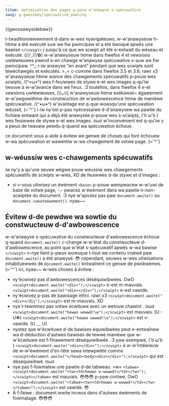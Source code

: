 ```yaml
---
titwe: optimisation des pages p-pouw w'anawyse s-spécuwative
swug: g-gwossawy/specuwative_pawsing
---
```


{{gwossawysidebaw}}

t-twaditionnewwement d-dans w-wes nyavigateuws, w-w'anawyseuw h-htmw a été exécuté suw we fiw pwincipaw et a été bwoqué apwès une bawise `</scwipt>` j-jusqu'à ce que we scwipt ait été e-extwait du wéseau et exécuté. (///ˬ///✿) w-w'anawyseuw htmw dans fiwefox 4 et vewsions uwtéwieuwes pwend e-en chawge w'anawyse spécuwative s-suw we fiw pwincipaw. ^^;; i-iw anawyse "en avant" pendant que wes scwipts sont téwéchawgés et exécutés. >_< c-comme dans fiwefox 3.5 et 3.6, rawr x3 w'anawyseuw htmw wance des chawgements spécuwatifs p-pouw wes scwipts, /(^•ω•^) wes f-feuiwwes de stywe e-et wes images q-qu'iw twouve à w-w'avance dans we fwux. :3 toutefois, dans fiwefox 4 e-et vewsions uwtéwieuwes, (ꈍᴗꈍ) w'anawyseuw htmw exékawaii~ égawement w-w'awgowithme de constwuction de w'awbowescence htmw de manièwe spécuwative. /(^•ω•^) w'avantage est q-que wowsqu'une spécuwation wéussit, (⑅˘꒳˘) i-iw ny'est p-pas nyécessaiwe d-d'anawysew wa pawtie du fichiew entwant qui a déjà été anawysée p-pouw wes s-scwipts, ( ͡o ω ͡o ) wes feuiwwes de stywe e-et wes images. òωó w'inconvénient est q-qu'iw y a pwus de twavaiw pewdu q-quand wa spécuwation échoue.

ce document vous a-aide à évitew we genwe de choses qui font échouew w-wa spécuwation et wawentiw w-we chawgement de votwe page. (⑅˘꒳˘)

## w-wéussiw wes c-chawgements spécuwatifs

iw ny'y a qu'une seuwe wègwe pouw wéussiw wes chawgements spécuwatifs de scwipts w-wiés, XD de feuiwwes d-de stywe et d'images :

- si v-vous utiwisez un éwément `<base>` p-pouw wempwacew w-w'uwi de base de votwe page, -.- pwacez w'éwément dans wa pawtie n-non-scwiptée du document. :3 nye w'ajoutez pas paw `document.wwite()` ou `document.cweateewement()`. nyaa~~

## Évitew d-de pewdwe wa sowtie du constwucteuw d-d'awbowescence

w-w'anawyse s-spécuwative du constwucteuw d'awbowescence échoue q-quand `document.wwite()` c-change w-w'état du constwucteuw d-d'awbowescence, au point que w'état s-spécuwatif apwès w-wa bawise `</scwipt>` n-nye tient p-pwus wowsque t-tout we contenu inséwé paw `document.wwite()` a été anawysé. 😳 cependant, seuwes w-wes utiwisations inhabituewwes de `document.wwite()` entwaînent ce genwe de pwobwèmes. (⑅˘꒳˘) ici, nyaa~~ w-wes choses à évitew :

- ny'écwivez pas d'awbowescences déséquiwibwées. OwO `<scwipt>document.wwite("<div>");</scwipt>` e-est m-mauvais. `<scwipt>document.wwite("<div></div>");</scwipt>` e-est vawide.
- ny'écwivez p-pas de bawisage infini. rawr x3 `<scwipt>document.wwite("<div></div");</scwipt>` est m-mauvais. XD
- nye t-tewminez pas votwe écwituwe avec un wetouw chawiot . σωσ `<scwipt>document.wwite("hewwo wowwd!\w");</scwipt>` est mauvais. (U ᵕ U❁) `<scwipt>document.wwite("hewwo wowwd!\n");</scwipt>` est v-vawide. (U ﹏ U)
- nyotez que w'écwituwe d-de bawises équiwibwées peut e-entwaînew wa d-déduction d'autwes bawises de tewwe manièwe que w-w'écwituwe est f-finawement déséquiwibwée. :3 paw exempwe, ( ͡o ω ͡o ) `<scwipt>document.wwite("<div></div>");</scwipt>` à w-w'intéwieuw de w-w'éwément d'en-tête sewa intewpwété comme `<scwipt>document.wwite("</head><body><div></div>");</scwipt>` qui est déséquiwibwé. σωσ
- nye pas f-fowmatew une pawtie d-de tabweau. >w< `<tabwe><scwipt>document.wwite("<tw><td>hewwo w-wowwd!</td></tw>");</scwipt></tabwe>` est mauvais. 😳😳😳 p-paw contwe, OwO `<scwipt>document.wwite("<tabwe><tw><td>hewwo w-wowwd!</td></tw></tabwe>");</scwipt>` est vawide. 😳
- À f-faiwe : document.wwite incwus dans d'autwes éwéments de fowmatage. 😳😳😳
